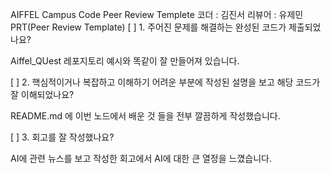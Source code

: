 AIFFEL Campus Code Peer Review Templete
코더 : 김진서
리뷰어 : 유제민
PRT(Peer Review Template)
[ ] 1. 주어진 문제를 해결하는 완성된 코드가 제출되었나요?

Aiffel_QUest 레포지토리 예시와 똑같이 잘 만들어져 있습니다.

[ ] 2. 핵심적이거나 복잡하고 이해하기 어려운 부분에 작성된 설명을 보고 해당 코드가 잘 이해되었나요?

README.md 에 이번 노드에서 배운 것 들을 전부 깔끔하게 작성했습니다.

[ ] 3. 회고를 잘 작성했나요?

AI에 관련 뉴스를 보고 작성한 회고에서 AI에 대한 큰 열정을 느꼈습니다.
